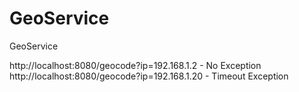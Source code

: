 # GeoService
GeoService

http://localhost:8080/geocode?ip=192.168.1.2   - No Exception 
http://localhost:8080/geocode?ip=192.168.1.20  - Timeout Exception

